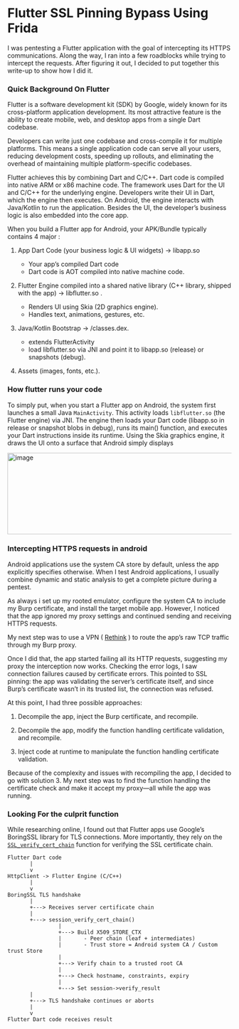 # Flutter SSL Pinning Bypass Using Frida

I was pentesting a Flutter application with the goal of intercepting its HTTPS communications. Along the way, I ran into a few roadblocks while trying to intercept the requests. After figuring it out, I decided to put together this write-up to show how I did it. 

### Quick Background On Flutter

Flutter is a software development kit (SDK) by Google, widely known for its cross-platform application development. Its most attractive feature is the ability to create mobile, web, and desktop apps from a single Dart codebase.

Developers can write just one codebase and cross-compile it for multiple platforms. This means a single application code can serve all your users, reducing development costs, speeding up rollouts, and eliminating the overhead of maintaining multiple platform-specific codebases.

Flutter achieves this by combining Dart and C/C++. Dart code is compiled into native ARM or x86 machine code. The framework uses Dart for the UI and C/C++ for the underlying engine. Developers write their UI in Dart, which the engine then executes. On Android, the engine interacts with Java/Kotlin to run the application. Besides the UI, the developer’s business logic is also embedded into the core app.

When you build a Flutter app for Android, your APK/Bundle typically contains 4 major :

1. App Dart Code (your business logic & UI widgets) -> libapp.so
    - Your app’s compiled Dart code
    - Dart code is AOT compiled into native machine code.

2. Flutter Engine compiled into a shared native library (C++ library, shipped with the app) -> libflutter.so .
     - Renders UI using Skia (2D graphics engine).
     - Handles text, animations, gestures, etc.

3. Java/Kotlin Bootstrap -> /classes.dex.
    - extends FlutterActivity
    - load libflutter.so via JNI and point it to libapp.so (release) or snapshots (debug).
    
4. Assets (images, fonts, etc.).

### How flutter runs your code

To simply put, when you start a Flutter app on Android, the system first launches a small Java `MainActivity`. This activity loads `libflutter.so` (the Flutter engine) via JNI. The engine then loads your Dart code (libapp.so in release or snapshot blobs in debug), runs its main() function, and executes your Dart instructions inside its runtime. Using the Skia graphics engine, it draws the UI onto a surface that Android simply displays

<img width="807" height="183" alt="image" src="https://github.com/user-attachments/assets/501024a9-8085-482c-8c78-2e8dc2f68fcb" />

### Intercepting HTTPS requests in android

Android applications use the system CA store by default, unless the app explicitly specifies otherwise. When I test Android applications, I usually combine dynamic and static analysis to get a complete picture during a pentest.

As always i set up my rooted emulator, configure the system CA to include my Burp certificate, and install the target mobile app. However, I noticed that the app ignored my proxy settings and continued sending and receiving HTTPS requests.

My next step was to use a VPN ( [Rethink](https://github.com/celzero/rethink-app]) ) to route the app’s raw TCP traffic through my Burp proxy.

Once I did that, the app started failing all its HTTP requests, suggesting my proxy the interception now works. Checking the error logs, I saw connection failures caused by certificate errors. This pointed to SSL pinning: the app was validating the server’s certificate itself, and since Burp’s certificate wasn’t in its trusted list, the connection was refused.

At this point, I had three possible approaches:

1. Decompile the app, inject the Burp certificate, and recompile.

2. Decompile the app, modify the function handling certificate validation, and recompile.

3. Inject code at runtime to manipulate the function handling certificate validation.

Because of the complexity and issues with recompiling the app, I decided to go with solution 3. My next step was to find the function handling the certificate check and make it accept my proxy—all while the app was running.

### Looking For the culprit function

While researching online, I found out that Flutter apps use Google’s BoringSSL library for TLS connections. More importantly, they rely on the [`SSL_verify_cert_chain`](https://github.com/google/boringssl/blob/main/ssl/ssl_x509.cc#L201) function for verifying the SSL certificate chain.


```
Flutter Dart code
       |
       v
HttpClient -> Flutter Engine (C/C++)
       |
       v
BoringSSL TLS handshake
       |
       +---> Receives server certificate chain
       |
       +---> session_verify_cert_chain()
                |
                +---> Build X509_STORE_CTX
                |       - Peer chain (leaf + intermediates)
                |       - Trust store = Android system CA / Custom trust Store
                |
                +---> Verify chain to a trusted root CA
                |
                +---> Check hostname, constraints, expiry
                |
                +---> Set session->verify_result
       |
       +---> TLS handshake continues or aborts
       |
       v
Flutter Dart code receives result

